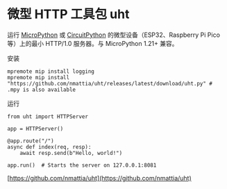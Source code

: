 # 微型 HTTP 工具包 uht   
运行 [MicroPython](https://github.com/micropython/micropython) 或 [CircuitPython](https://github.com/adafruit/circuitpython) 的微型设备（ESP32、Raspberry Pi Pico 等）上的最小 HTTP/1.0 服务器。与 MicroPython 1.21+ 兼容。
   
安装
```
mpremote mip install logging
mpremote mip install "https://github.com/nmattia/uht/releases/latest/download/uht.py" # .mpy is also available
```
   
运行
```
from uht import HTTPServer

app = HTTPServer()

@app.route("/")
async def index(req, resp):
    await resp.send(b"Hello, world!")

app.run()  # Starts the server on 127.0.0.1:8081
```
   
[https://github.com/nmattia/uht](https://github.com/nmattia/uht)
